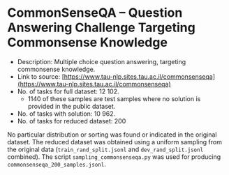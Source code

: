 # CommonSenseQA – Question Answering Challenge Targeting Commonsense Knowledge

- Description: Multiple choice question answering, targeting commonsense knowledge.
- Link to source: [https://www.tau-nlp.sites.tau.ac.il/commonsenseqa](https://www.tau-nlp.sites.tau.ac.il/commonsenseqa)
- No. of tasks for full dataset: 12 102.
    - 1140 of these samples are test samples where no solution is provided in the public dataset.
- No. of tasks with solution: 10 962.
- No. of tasks for reduced dataset: 200 

No particular distribution or sorting was found or indicated in the original dataset. The reduced dataset was obtained using a uniform sampling from the original data (`train_rand_split.jsonl` and `dev_rand_split.jsonl` combined). The script `sampling_commonsenseqa.py` was used for producing `commonsenseqa_200_samples.jsonl`.
